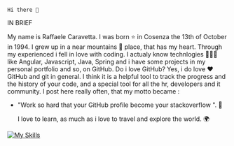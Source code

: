                                                                                                                             Hi there 👋


IN BRIEF

My name is Raffaele Caravetta. 
I was born ⭐ in Cosenza the 13th of October in 1994. I grew up in a near mountains 🌄 place, that has my heart. Through my experienced i fell in love with coding. I actualy know technlogies 👨🏽‍💻 like Angular, Javascript, Java, Spring and i have some projects in my personal portfolio and so, on GitHub. Do i love GitHub? Yes, i do love ❤️ GitHub and git in general. I think it is a helpful tool to track the progress and the history of your code, and a special tool for all the hr, developers and it community. I post here really often, that my motto became : 

- "Work so hard that your GitHub profile become your stackoverflow ". 💬

  I love to learn, as much as i love to travel and explore the world. 🌍

[![My Skills](https://skillicons.dev/icons?i=angular,atom,bash,js,html,css,bootstrap,blender,discord,eclipse,firebase,git,github,gmail,heroku,hibernate,idea,ai,mysql,nodej,postgres,spring,stackoverflow,threejs,ts,vscode)](https://skillicons.dev)



